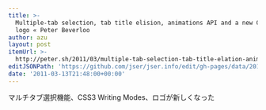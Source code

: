 ```yaml
---
title: >-
  Multiple-tab selection, tab title elision, animations API and a new Chromium
  logo « Peter Beverloo
author: azu
layout: post
itemUrl: >-
  http://peter.sh/2011/03/multiple-tab-selection-tab-title-elation-animations-api-and-a-new-chromium-logo/
editJSONPath: 'https://github.com/jser/jser.info/edit/gh-pages/data/2011/03/index.json'
date: '2011-03-13T21:48:00+00:00'
---
```

マルチタブ選択機能、CSS3 Writing Modes、ロゴが新しくなった
